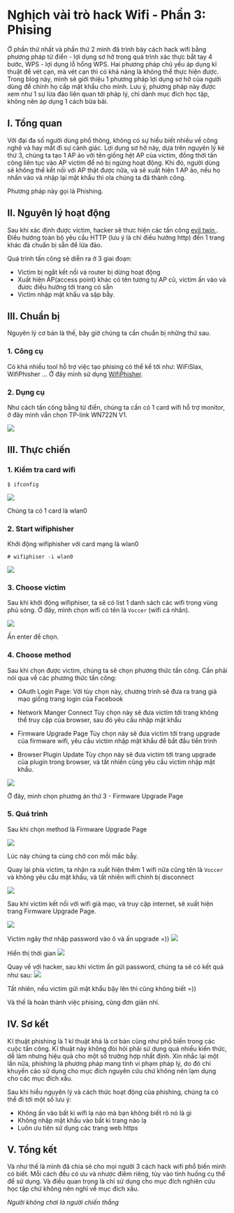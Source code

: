 # Nghịch vài trò hack Wifi - Phần 3: Phising

Ở phần thứ nhất và phần thứ 2 mình đã trình bày cách hack wifi bằng phương pháp từ điển - lợi dụng sơ hở trong quá trình xác thực bắt tay 4 bước, WPS - lợi dụng lỗ hổng WPS. Hai phương pháp chủ yếu áp dụng kĩ thuật để vét cạn, mà vét cạn thì có khả năng là không thể thực hiện được. Trong blog này, mình sẽ giới thiệu 1 phương pháp lợi dụng sơ hở của người dùng để chính họ cấp mật khẩu cho mình. Lưu ý, phương pháp này được xem như 1 sự lừa đảo liên quan tới pháp lý, chỉ dành mục đích học tập, không nên áp dụng 1 cách bừa bãi.

## I. Tổng quan

Với đại đa số người dùng phổ thông, không có sự hiểu biết nhiều về công nghệ và hay mất đi sự cảnh giác. Lợi dụng sơ hở này, dựa trên nguyên lý kẻ thứ 3, chúng ta tạo 1 AP ảo với tên giống hệt AP của victim, đồng thời tấn công liên tục vào AP victim để nó bị ngừng hoạt động. Khi đó, người dùng sẽ không thể kết nối với AP thật được nữa, và sẽ xuất hiện 1 AP ảo, nếu họ nhấn vào và nhập lại mật khẩu thì ola chúng ta đã thành công.

Phương pháp này gọi là Phishing.

## II. Nguyên lý hoạt động

Sau khi xác định được victim, hacker sẽ thưc hiện các tấn công <a href='https://www.pandasecurity.com/en/mediacenter/security/what-is-an-evil-twin-attack/'> evil twin </a>. Điều hướng toàn bộ yêu cầu HTTP (lưu ý là chỉ điều hướng http) đến 1 trang khác đã chuẩn bị sẵn để lừa đảo.

Quá trình tấn công sẽ diễn ra ở 3 giai đoạn:

- Victim bị ngắt kết nối và router bị dừng hoạt động
- Xuất hiện AP(access point) khác có tên tương tự AP cũ, victim ấn vào và đươc điều hướng tới trang có sẵn
- Victim nhập mật khẩu và sập bẫy.

## III. Chuẩn bị

Nguyên lý cơ bản là thế, bây giờ chúng ta cần chuẩn bị những thứ sau.

### 1. Công cụ

Có khá nhiều tool hỗ trợ việc tạo phising có thể kể tới như: WiFiSlax, WifiPhisher ...
Ở đây mình sử dụng <a href='https://github.com/wifiphisher/wifiphisher'>WifiPhisher</a>.

### 2. Dụng cụ

Như cách tấn công bằng từ điển, chúng ta cần có 1 card wifi hỗ trợ monitor, ở đây mình vẫn chọn TP-link WN722N V1.

<img src="https://raw.githubusercontent.com/Ducvoccer/blog/main/images/hack-wifi-p3/cardwifi.jpg">

## III. Thực chiến

### 1. Kiểm tra card wifi

```
$ ifconfig
```

<img src="https://github.com/Ducvoccer/blog/blob/main/images/hack-wifi-p3/ifconfig.png?raw=true">

Chúng ta có 1 card là wlan0

### 2. Start wifiphisher

Khởi động wifiphisher với card mạng là wlan0

```
# wifiphiser -i wlan0
```

<img src="https://github.com/Ducvoccer/blog/blob/main/images/hack-wifi-p3/start_wifiphisher.png?raw=true">

### 3. Choose victim

Sau khi khởi động wifiphiser, ta sẽ có list 1 danh sách các wifi trong vùng phủ sóng. Ở đây, mình chọn wifi có tên là `Voccer` (wifi cá nhân).

<img src="https://github.com/Ducvoccer/blog/blob/main/images/hack-wifi-p3/choose_victim.png?raw=true">

Ấn enter để chọn.

### 4. Choose method

Sau khi chọn được victim, chúng ta sẽ chọn phương thức tấn công.
Cần phải nói qua về các phương thức tấn công:

- OAuth Login Page:
  Với tùy chọn này, chương trình sẽ đưa ra trang giả mạo giống trang login của Facebook
- Network Manger Connect
  Tùy chọn này sẽ đưa victim tới trang không thể truy cập của browser, sau đó yêu cầu nhập mật khẩu
- Firmware Upgrade Page
  Tùy chọn này sẽ đưa victim tới trang upgrade của firmware wifi, yêu cầu victim nhập mật khẩu để bắt đầu tiến trình

- Browser Plugin Update
  Tùy chọn này sẽ đưa victim tới trang upgrade của plugin trong browser, và tất nhiên cũng yêu cầu victim nhập mật khẩu.

<img src="https://github.com/Ducvoccer/blog/blob/main/images/hack-wifi-p3/choose_method_phishing.png?raw=true">

Ở đây, mình chọn phương án thứ 3 - Firmware Upgrade Page

### 5. Quá trình

Sau khi chọn method là Firmware Upgrade Page

<img src="https://github.com/Ducvoccer/blog/blob/main/images/hack-wifi-p3/after_select_victim.png?raw=true">

Lúc này chúng ta cùng chờ con mồi mắc bẫy.

Quay lại phía victim, ta nhận ra xuất hiện thêm 1 wifi nữa cũng tên là `Voccer` và không yêu cầu mật khẩu, và tất nhiên wifi chính bị disconnect

<img src="https://github.com/Ducvoccer/blog/blob/main/images/hack-wifi-p3/wifi_double.png?raw=true">

Sau khi victim kết nối với wifi giả mạo, và truy cập internet, sẽ xuất hiện trang Firmware Upgrade Page.

<img src="https://github.com/Ducvoccer/blog/blob/main/images/hack-wifi-p3/update_firmware_page.png?raw=true">

Victim ngây thơ nhập password vào ô và ấn upgrade =))
<img src="https://github.com/Ducvoccer/blog/blob/main/images/hack-wifi-p3/update_process.png?raw=true">

Hiển thị thời gian
<img src="https://github.com/Ducvoccer/blog/blob/main/images/hack-wifi-p3/update_time.png?raw=true">

Quay về với hacker, sau khi victim ấn gửi password, chúng ta sẽ có kết quả như sau:
<img src="https://github.com/Ducvoccer/blog/blob/main/images/hack-wifi-p3/rs.png?raw=true">

Tất nhiên, nếu victim gửi mật khẩu bậy lên thì cũng không biết =))

Và thế là hoàn thành việc phising, cũng đơn giản nhỉ.

## IV. Sơ kết

Kĩ thuật phishing là 1 kĩ thuật khá là cơ bản cũng như phổ biến trong các cuộc tấn công. Kĩ thuật này không đòi hỏi phải sử dụng quá nhiều kiến thức, dễ làm nhưng hiệu quả cho một số trường hợp nhất định.
Xin nhắc lại một lần nữa, phishing là phương pháp mang tính vi phạm pháp lý, do đó chỉ khuyến cáo sử dụng cho mục đích nguyên cứu chứ không nên lạm dụng cho các mục đích xấu.

Sau khi hiểu nguyên lý và cách thức hoạt động của phishing, chúng ta có thể đi tới một số lưu ý:

- Không ấn vào bất kì wifi lạ nào mà bạn không biết rõ nó là gì
- Không nhập mật khẩu vào bất kì trang nào lạ
- Luôn ưu tiên sử dụng các trang web https

## V. Tổng kết

Và như thế là mình đã chia sẻ cho mọi người 3 cách hack wifi phổ biến mình có biết. Mỗi cách đều có ưu và nhược điêm riêng, tùy vào tình huống cụ thể để sử dụng. Và điều quan trọng là chỉ sử dụng cho mục đích nghiên cứu học tập chứ không nên nghĩ về mục đích xấu.

<i>Người không chơi là người chiến thắng</i>
